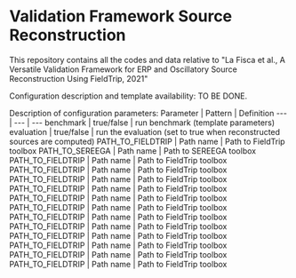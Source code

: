 # Validation Framework Source Reconstruction
 This repository contains all the codes and data relative to "La Fisca et al.,  A Versatile Validation Framework for ERP and Oscillatory Source Reconstruction Using FieldTrip, 2021"

Configuration description and template availability: TO BE DONE.

Description of configuration parameters:
Parameter | Pattern | Definition
--- | --- | --- 
benchmark | true/false | run benchmark (template parameters) 
evaluation | true/false | run the evaluation (set to true when reconstructed sources are computed) 
PATH_TO_FIELDTRIP | Path name | Path to FieldTrip toolbox 
PATH_TO_SEREEGA | Path name | Path to SEREEGA toolbox 
PATH_TO_FIELDTRIP | Path name | Path to FieldTrip toolbox 
PATH_TO_FIELDTRIP | Path name | Path to FieldTrip toolbox 
PATH_TO_FIELDTRIP | Path name | Path to FieldTrip toolbox 
PATH_TO_FIELDTRIP | Path name | Path to FieldTrip toolbox 
PATH_TO_FIELDTRIP | Path name | Path to FieldTrip toolbox 
PATH_TO_FIELDTRIP | Path name | Path to FieldTrip toolbox 
PATH_TO_FIELDTRIP | Path name | Path to FieldTrip toolbox 
PATH_TO_FIELDTRIP | Path name | Path to FieldTrip toolbox 
PATH_TO_FIELDTRIP | Path name | Path to FieldTrip toolbox 
PATH_TO_FIELDTRIP | Path name | Path to FieldTrip toolbox 
PATH_TO_FIELDTRIP | Path name | Path to FieldTrip toolbox 
PATH_TO_FIELDTRIP | Path name | Path to FieldTrip toolbox 
